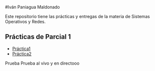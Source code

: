 #Iván Paniagua Maldonado

Este repositorio tiene las prácticas y entregas de la materia de Sistemas Operativos y Redes.

## Prácticas de Parcial 1

 - [Práctica1](./Eivan.md)
 - [Práctica2](./TareaShida.md)

 Prueba Prueba al vivo y en directooo